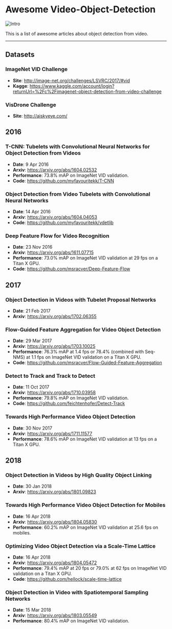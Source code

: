 # Awesome Video-Object-Detection

![Intro](https://github.com/ZHANGHeng19931123/seq_nms_yolo/raw/master/doc/intro1.gif  "Intro")

This is a list of awesome articles about object detection from video.

***

## Datasets

### ImageNet VID Challenge
- **Site**: http://image-net.org/challenges/LSVRC/2017/#vid
- **Kagge**: https://www.kaggle.com/account/login?returnUrl=%2Fc%2Fimagenet-object-detection-from-video-challenge

### VisDrone Challenge
- **Site**: http://aiskyeye.com/

## 2016

### T-CNN: Tubelets with Convolutional Neural Networks for Object Detection from Videos
- **Date**: 9 Apr 2016
- **Arxiv**: https://arxiv.org/abs/1604.02532
- **Performance**: 73.8% mAP on ImageNet VID validation.
- **Code**: https://github.com/myfavouritekk/T-CNN

### Object Detection from Video Tubelets with Convolutional Neural Networks
- **Date**:  14 Apr 2016
- **Arxiv**: https://arxiv.org/abs/1604.04053
- **Code**: https://github.com/myfavouritekk/vdetlib

### Deep Feature Flow for Video Recognition
- **Date**: 23 Nov 2016
- **Arxiv**: https://arxiv.org/abs/1611.07715
- **Performance**: 73.0% mAP on ImageNet VID validation at 29 fps on a Titan X GPU.
- **Code**: https://github.com/msracver/Deep-Feature-Flow

## 2017

### Object Detection in Videos with Tubelet Proposal Networks
- **Date**: 21 Feb 2017
- **Arxiv**: https://arxiv.org/abs/1702.06355

### Flow-Guided Feature Aggregation for Video Object Detection
- **Date**: 29 Mar 2017
- **Arxiv**: https://arxiv.org/abs/1703.10025
- **Performance**: 76.3% mAP at 1.4 fps or 78.4% (combined with Seq-NMS) at 1.1 fps on ImageNet VID validation on a Titan X GPU.
- **Code**: https://github.com/msracver/Flow-Guided-Feature-Aggregation

### Detect to Track and Track to Detect
- **Date**: 11 Oct 2017
- **Arxiv**: https://arxiv.org/abs/1710.03958
- **Performance**: 79.8% mAP on ImageNet VID validation.
- **Code**: https://github.com/feichtenhofer/Detect-Track

### Towards High Performance Video Object Detection
- **Date**: 30 Nov 2017
- **Arxiv**: https://arxiv.org/abs/1711.11577
- **Performance**: 78.6% mAP on ImageNet VID validation at 13 fps on a Titan X GPU.

## 2018

### Object Detection in Videos by High Quality Object Linking
- **Date**: 30 Jan 2018
- **Arxiv**: https://arxiv.org/abs/1801.09823

### Towards High Performance Video Object Detection for Mobiles 
- **Date**: 16 Apr 2018
- **Arxiv**: https://arxiv.org/abs/1804.05830
- **Performance**: 60.2% mAP on ImageNet VID validation at 25.6 fps on mobiles.

### Optimizing Video Object Detection via a Scale-Time Lattice
- **Date**: 16 Apr 2018
- **Arxiv**: https://arxiv.org/abs/1804.05472
- **Performance**: 79.4% mAP at 20 fps or 79.0% at 62 fps on ImageNet VID validation on a Titan X GPU.
- **Code**: https://github.com/hellock/scale-time-lattice

### Object Detection in Video with Spatiotemporal Sampling Networks
- **Date**: 15 Mar 2018
- **Arxiv**: https://arxiv.org/abs/1803.05549
- **Performance**: 80.4% mAP on ImageNet VID validation.


